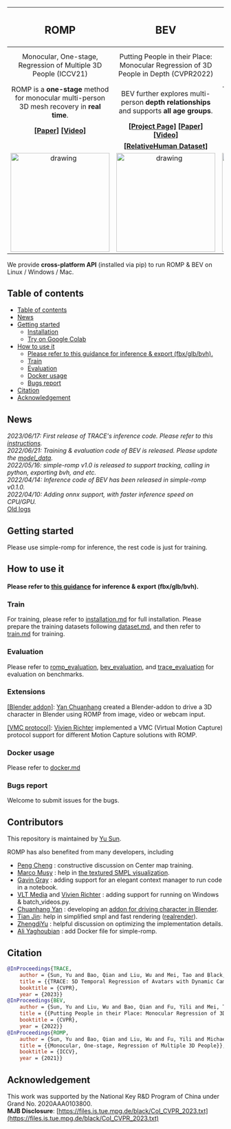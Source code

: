 | <h2 align="center"> ROMP </h2> | <h2 align="center"> BEV </h2> | <h2 align="center"> TRACE </h2> |
| :---: | :---: | :---: |
| Monocular, One-stage, Regression of Multiple 3D People (ICCV21) | Putting People in their Place: Monocular Regression of 3D People in Depth (CVPR2022) | TRACE: 5D Temporal Regression of Avatars with Dynamic Cameras in 3D Environments (CVPR2023) |
| ROMP is a **one-stage** method for monocular multi-person 3D mesh recovery in **real time**. | BEV further explores multi-person **depth relationships** and supports **all age groups**. | TRACE further **tracks specific subjects** and recover their **global 3D trajectory with dynamic cameras**. |
| **[[Paper]](https://arxiv.org/abs/2008.12272) [[Video]](https://www.youtube.com/watch?v=hunBPJxnyBU)** | **[[Project Page]](https://arthur151.github.io/BEV/BEV.html) [[Paper]](https://arxiv.org/abs/2112.08274) [[Video]](https://youtu.be/Q62fj_6AxRI)** |  **[[Project Page]](https://arthur151.github.io/TRACE/TRACE.html) [[Paper]](http://arxiv.org/abs/2306.02850) [[Video]](https://www.youtube.com/watch?v=l8aLHDXWQRw)** |
| | **[[RelativeHuman Dataset]](https://github.com/Arthur151/Relative_Human)** | **[[DynaCam Dataset]](https://github.com/Arthur151/DynaCam)** |
| <img src="../assets/demo/animation/blender_character_driven-min.gif" alt="drawing" height="230"/> | <img src="../assets/demo/images_results/BEV_tennis_results.png" alt="drawing" height="230"/> | <img src="https://www.yusun.work/TRACE/images/demo.gif" alt="drawing" height="230"/> |

We provide **cross-platform API** (installed via pip) to run ROMP & BEV on Linux / Windows / Mac. 

## Table of contents
- [Table of contents](#table-of-contents)
- [News](#news)
- [Getting started](#getting-started)
  - [Installation](#installation)
  - [Try on Google Colab](#try-on-google-colab)
- [How to use it](#how-to-use-it)
    - [Please refer to this guidance for inference & export (fbx/glb/bvh).](#please-refer-to-this-guidance-for-inference--export-fbxglbbvh)
  - [Train](#train)
  - [Evaluation](#evaluation)
  - [Docker usage](#docker-usage)
  - [Bugs report](#bugs-report)
- [Citation](#citation)
- [Acknowledgement](#acknowledgement)

## News
*2023/06/17: First release of TRACE's inference code. Please refer to this [instructions](simple_romp/trace2/README.md).*   
*2022/06/21: Training & evaluation code of BEV is released. Please update the [model_data](https://github.com/Arthur151/ROMP/releases/download/v1.1/model_data.zip).*   
*2022/05/16: simple-romp v1.0 is released to support tracking, calling in python, exporting bvh, and etc.*   
*2022/04/14: Inference code of BEV has been released in simple-romp v0.1.0.*   
*2022/04/10: Adding onnx support, with faster inference speed on CPU/GPU.*   
[Old logs](docs/updates.md)

## Getting started

Please use simple-romp for inference, the rest code is just for training.

## How to use it

#### Please refer to [this guidance](https://github.com/Arthur151/ROMP/blob/master/simple_romp/README.md) for inference & export (fbx/glb/bvh).

### Train
For training, please refer to [installation.md](docs/installation.md) for full installation.
Please prepare the training datasets following [dataset.md](docs/dataset.md), and then refer to [train.md](docs/train.md) for training. 

### Evaluation

Please refer to [romp_evaluation](docs/romp_evaluation.md), [bev_evaluation](docs/bev_evaluation.md), and [trace_evaluation](simple_romp/trace2/README.md) for evaluation on benchmarks.

### Extensions

[[Blender addon]](https://github.com/yanchxx/CDBA): [Yan Chuanhang](https://github.com/yanchxx) created a Blender-addon to drive a 3D character in Blender using ROMP from image, video or webcam input.

[[VMC protocol]](https://codeberg.org/vivi90/vmcps): [Vivien Richter](https://github.com/vivi90) implemented a VMC (Virtual Motion Capture) protocol support for different Motion Capture solutions with ROMP. 

### Docker usage

Please refer to [docker.md](docs/docker.md)

### Bugs report

Welcome to submit issues for the bugs.

## Contributors

This repository is maintained by [Yu Sun](https://www.yusun.work/).  

ROMP has also benefited from many developers, including   
 - [Peng Cheng](https://github.com/CPFLAME) : constructive discussion on Center map training.  
 - [Marco Musy](https://github.com/marcomusy) : help in [the textured SMPL visualization](https://github.com/marcomusy/vedo/issues/371).  
 - [Gavin Gray](https://github.com/gngdb) : adding support for an elegant context manager to run code in a notebook.  
 - [VLT Media](https://github.com/vltmedia) and [Vivien Richter](https://github.com/vivi90) : adding support for running on Windows & batch_videos.py.  
 - [Chuanhang Yan](https://github.com/yanch2116) : developing an [addon for driving character in Blender](https://github.com/yanch2116/Blender-addons-for-SMPL).  
 - [Tian Jin](https://github.com/jinfagang): help in simplified smpl and fast rendering ([realrender](https://pypi.org/project/realrender/)).
 - [ZhengdiYu](https://github.com/ZhengdiYu) : helpful discussion on optimizing the implementation details.
 - [Ali Yaghoubian](https://github.com/AliYqb) : add Docker file for simple-romp.

## Citation
```bibtex
@InProceedings{TRACE,
    author = {Sun, Yu and Bao, Qian and Liu, Wu and Mei, Tao and Black, Michael J.},
    title = {{TRACE: 5D Temporal Regression of Avatars with Dynamic Cameras in 3D Environments}}, 
    booktitle = {CVPR}, 
    year = {2023}}
@InProceedings{BEV,
    author = {Sun, Yu and Liu, Wu and Bao, Qian and Fu, Yili and Mei, Tao and Black, Michael J},
    title = {{Putting People in their Place: Monocular Regression of 3D People in Depth}},
    booktitle = {CVPR},
    year = {2022}}
@InProceedings{ROMP,
    author = {Sun, Yu and Bao, Qian and Liu, Wu and Fu, Yili and Michael J., Black and Mei, Tao},
    title = {{Monocular, One-stage, Regression of Multiple 3D People}},
    booktitle = {ICCV},
    year = {2021}}
```

## Acknowledgement
This work was supported by the National Key R&D Program of China under Grand No. 2020AAA0103800.  
**MJB Disclosure**: [https://files.is.tue.mpg.de/black/CoI_CVPR_2023.txt](https://files.is.tue.mpg.de/black/CoI_CVPR_2023.txt)
